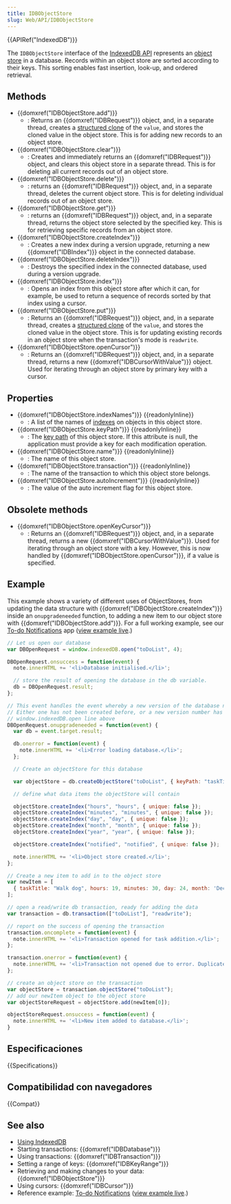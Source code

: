 ```yaml
---
title: IDBObjectStore
slug: Web/API/IDBObjectStore
---
```


{{APIRef("IndexedDB")}}

The `IDBObjectStore` interface of the [IndexedDB API](/en/IndexedDB) represents an [object store](/en/IndexedDB#gloss_object_store) in a database. Records within an object store are sorted according to their keys. This sorting enables fast insertion, look-up, and ordered retrieval.

## Methods

- {{domxref("IDBObjectStore.add")}}
  - : Returns an {{domxref("IDBRequest")}} object, and, in a separate thread, creates a [structured clone](http://www.whatwg.org/specs/web-apps/current-work/multipage/common-dom-interfaces.html#structured-clone) of the `value`, and stores the cloned value in the object store. This is for adding new records to an object store.
- {{domxref("IDBObjectStore.clear")}}
  - : Creates and immediately returns an {{domxref("IDBRequest")}} object, and clears this object store in a separate thread. This is for deleting all current records out of an object store.
- {{domxref("IDBObjectStore.delete")}}
  - : returns an {{domxref("IDBRequest")}} object, and, in a separate thread, deletes the current object store. This is for deleting individual records out of an object store.
- {{domxref("IDBObjectStore.get")}}
  - : returns an {{domxref("IDBRequest")}} object, and, in a separate thread, returns the object store selected by the specified key. This is for retrieving specific records from an object store.
- {{domxref("IDBObjectStore.createIndex")}}
  - : Creates a new index during a version upgrade, returning a new {{domxref("IDBIndex")}} object in the connected database.
- {{domxref("IDBObjectStore.deleteIndex")}}
  - : Destroys the specified index in the connected database, used during a version upgrade.
- {{domxref("IDBObjectStore.index")}}
  - : Opens an index from this object store after which it can, for example, be used to return a sequence of records sorted by that index using a cursor.
- {{domxref("IDBObjectStore.put")}}
  - : Returns an {{domxref("IDBRequest")}} object, and, in a separate thread, creates a [structured clone](http://www.whatwg.org/specs/web-apps/current-work/multipage/common-dom-interfaces.html#structured-clone) of the `value`, and stores the cloned value in the object store. This is for updating existing records in an object store when the transaction's mode is `readwrite`.
- {{domxref("IDBObjectStore.openCursor")}}
  - : Returns an {{domxref("IDBRequest")}} object, and, in a separate thread, returns a new {{domxref("IDBCursorWithValue")}} object. Used for iterating through an object store by primary key with a cursor.

## Properties

- {{domxref("IDBObjectStore.indexNames")}} {{readonlyInline}}
  - : A list of the names of [indexes](/en/IndexedDB#gloss_index) on objects in this object store.
- {{domxref("IDBObjectStore.keyPath")}} {{readonlyInline}}
  - : The [key path](/en/IndexedDB#gloss_key_path) of this object store. If this attribute is null, the application must provide a key for each modification operation.
- {{domxref("IDBObjectStore.name")}} {{readonlyInline}}
  - : The name of this object store.
- {{domxref("IDBObjectStore.transaction")}} {{readonlyInline}}
  - : The name of the transaction to which this object store belongs.
- {{domxref("IDBObjectStore.autoIncrement")}} {{readonlyInline}}
  - : The value of the auto increment flag for this object store.

## Obsolete methods

- {{domxref("IDBObjectStore.openKeyCursor")}}
  - : Returns an {{domxref("IDBRequest")}} object, and, in a separate thread, returns a new {{domxref("IDBCursorWithValue")}}. Used for iterating through an object store with a key. However, this is now handled by {{domxref("IDBObjectStore.openCursor")}}, if a value is specified.

## Example

This example shows a variety of different uses of ObjectStores, from updating the data structure with {{domxref("IDBObjectStore.createIndex")}} inside an `onupgradeneeded` function, to adding a new item to our object store with {{domxref("IDBObjectStore.add")}}. For a full working example, see our [To-do Notifications](https://github.com/mdn/dom-examples/tree/main/to-do-notifications) app ([view example live](https://mdn.github.io/dom-examples/to-do-notifications/).)

```js
// Let us open our database
var DBOpenRequest = window.indexedDB.open("toDoList", 4);

DBOpenRequest.onsuccess = function(event) {
  note.innerHTML += '<li>Database initialised.</li>';

  // store the result of opening the database in the db variable.
  db = DBOpenRequest.result;
};

// This event handles the event whereby a new version of the database needs to be created
// Either one has not been created before, or a new version number has been submitted via the
// window.indexedDB.open line above
DBOpenRequest.onupgradeneeded = function(event) {
  var db = event.target.result;

  db.onerror = function(event) {
    note.innerHTML += '<li>Error loading database.</li>';
  };

  // Create an objectStore for this database

  var objectStore = db.createObjectStore("toDoList", { keyPath: "taskTitle" });

  // define what data items the objectStore will contain

  objectStore.createIndex("hours", "hours", { unique: false });
  objectStore.createIndex("minutes", "minutes", { unique: false });
  objectStore.createIndex("day", "day", { unique: false });
  objectStore.createIndex("month", "month", { unique: false });
  objectStore.createIndex("year", "year", { unique: false });

  objectStore.createIndex("notified", "notified", { unique: false });

  note.innerHTML += '<li>Object store created.</li>';
};

// Create a new item to add in to the object store
var newItem = [
  { taskTitle: "Walk dog", hours: 19, minutes: 30, day: 24, month: 'December', year: 2013, notified: "no" }
];

// open a read/write db transaction, ready for adding the data
var transaction = db.transaction(["toDoList"], "readwrite");

// report on the success of opening the transaction
transaction.oncomplete = function(event) {
  note.innerHTML += '<li>Transaction opened for task addition.</li>';
};

transaction.onerror = function(event) {
  note.innerHTML += '<li>Transaction not opened due to error. Duplicate items not allowed.</li>';
};

// create an object store on the transaction
var objectStore = transaction.objectStore("toDoList");
// add our newItem object to the object store
var objectStoreRequest = objectStore.add(newItem[0]);

objectStoreRequest.onsuccess = function(event) {
  note.innerHTML += '<li>New item added to database.</li>';
}
```

## Especificaciones

{{Specifications}}

## Compatibilidad con navegadores

{{Compat}}

## See also

- [Using IndexedDB](/es/docs/Web/API/IndexedDB_API/Using_IndexedDB)
- Starting transactions: {{domxref("IDBDatabase")}}
- Using transactions: {{domxref("IDBTransaction")}}
- Setting a range of keys: {{domxref("IDBKeyRange")}}
- Retrieving and making changes to your data: {{domxref("IDBObjectStore")}}
- Using cursors: {{domxref("IDBCursor")}}
- Reference example: [To-do Notifications](https://github.com/mdn/dom-examples/tree/main/to-do-notifications) ([view example live](https://mdn.github.io/dom-examples/to-do-notifications/).)
